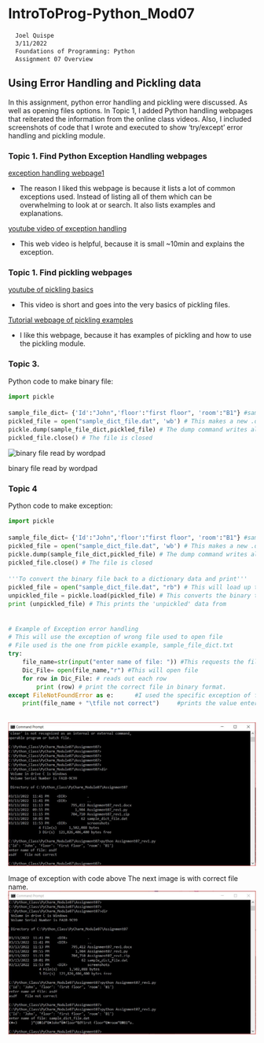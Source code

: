 # IntroToProg-Python_Mod07

      Joel Quispe
      3/11/2022
      Foundations of Programming: Python
      Assignment 07 Overview
      
##        Using Error Handling and Pickling data 

In this assignment, python error handling and pickling were discussed. As well as opening files options. In Topic 1, I added Python handling webpages that reiterated the information from the online class videos. Also, I included screenshots of code that I wrote and executed to show ‘try/except’ error handling and pickling module. 

###     Topic 1. Find Python Exception Handling webpages

[exception handling webpage1](https://www.tutorialspoint.com/python/python_exceptions.htm)
- The reason I liked this webpage is because it lists a lot of common exceptions used. Instead of listing all of them which can be overwhelming to look at or search. It also lists examples and explanations.

[youtube video of exception handling](https://www.youtube.com/watch?v=NIWwJbo-9_8)
- This web video is helpful, because it is small ~10min and explains the exception. 


###     Topic 1. Find pickling webpages

[youtube of pickling basics](https://www.youtube.com/watch?v=z455OFnPjsI)
- This video is short and goes into the very basics of pickling files.

[Tutorial webpage of pickling examples](https://www.tutorialspoint.com/python-pickling)
-	I like this webpage, because it has examples of pickling and how to use the pickling module. 


### Topic 3. 
Python code to make binary file: 
```python
import pickle

sample_file_dict= {'Id':"John",'floor':"first floor", 'room':"B1"} #sample information in dictionary data
pickled_file = open("sample_dict_file.dat", 'wb') # This makes a new .dat file , binary file
pickle.dump(sample_file_dict,pickled_file) # The dump command writes all the data to the 'sample_dict_file.dat file that was opened
pickled_file.close() # The file is closed
```

![binary file read by wordpad](https://user-images.githubusercontent.com/100054021/158120171-f5076e52-ea17-4066-8db9-8451631ebc26.png)

binary file read by wordpad


### Topic 4
Python code to make exception:
```python
import pickle

sample_file_dict= {'Id':"John",'floor':"first floor", 'room':"B1"} #sample information in dictionary data
pickled_file = open("sample_dict_file.dat", 'wb') # This makes a new .dat file , binary file
pickle.dump(sample_file_dict,pickled_file) # The dump command writes all the data to the 'sample_dict_file.dat file that was opened
pickled_file.close() # The file is closed

'''To convert the binary file back to a dictionary data and print'''
pickled_file = open("sample_dict_file.dat", "rb") # This will load up the binary file
unpickled_file = pickle.load(pickled_file) # This converts the binary to a dictionary data
print (unpickled_file) # This prints the 'unpickled' data from


# Example of Exception error handling
# This will use the exception of wrong file used to open file
# File used is the one from pickle example, sample_file_dict.txt
try:
    file_name=str(input("enter name of file: ")) #This requests the file name
    Dic_File= open(file_name,"r") #This will open file
    for row in Dic_File: # reads out each row
        print (row) # print the correct file in binary format.
except FileNotFoundError as e:      #I used the specific exception of file not found
    print(file_name + "\tfile not correct")     #prints the value entered and description of error
    
```

![image_of cmd line output](https://github.com/jdquispe01/IntroToProg-Python_Mod07/blob/main/cmd_file_exception1.JPG)

Image of exception with code above 
The next image is with correct file name. 
![image with correect file name](https://github.com/jdquispe01/IntroToProg-Python_Mod07/blob/main/cmd_file_exception2.JPG)


